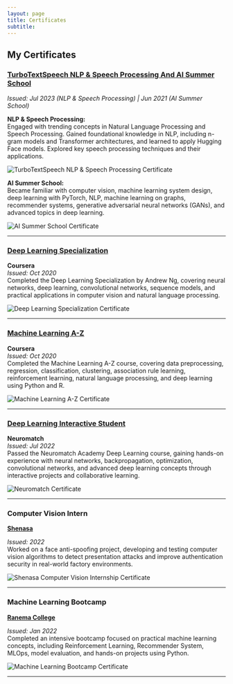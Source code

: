 ```yaml
---
layout: page
title: Certificates
subtitle: 
---
```



## My Certificates

### [TurboTextSpeech NLP & Speech Processing And AI Summer School](https://partdp.ai/en)
*Issued: Jul 2023 (NLP & Speech Processing) | Jun 2021 (AI Summer School)*  

**NLP & Speech Processing:**  
Engaged with trending concepts in Natural Language Processing and Speech Processing. Gained foundational knowledge in NLP, including n-gram models and Transformer architectures, and learned to apply Hugging Face models. Explored key speech processing techniques and their applications.

![TurboTextSpeech NLP & Speech Processing Certificate](assets/img/certificates/part_college_v2.jpg)

**AI Summer School:**  
Became familiar with computer vision, machine learning system design, deep learning with PyTorch, NLP, machine learning on graphs, recommender systems, generative adversarial neural networks (GANs), and advanced topics in deep learning.

![AI Summer School Certificate](assets/img/certificates/part_college.jpg)

---

### [Deep Learning Specialization](https://www.coursera.org/account/accomplishments/certificate/7GET8FSP8ZKM)
**Coursera**  
*Issued: Oct 2020*  
Completed the Deep Learning Specialization by Andrew Ng, covering neural networks, deep learning, convolutional networks, sequence models, and practical applications in computer vision and natural language processing.

![Deep Learning Specialization Certificate](assets/img/certificates/coursera.jpg)

---

### [Machine Learning A-Z](https://www.udemy.com/certificate/UC-a2449951-dcdb-4c0b-9b63-7b44628fe33d/)
**Coursera**  
*Issued: Oct 2020*  
Completed the Machine Learning A-Z course, covering data preprocessing, regression, classification, clustering, association rule learning, reinforcement learning, natural language processing, and deep learning using Python and R.


![Machine Learning A-Z Certificate](assets/img/certificates/udemy_A_Z.jpg)


---

### [Deep Learning Interactive Student](https://deeplearning.neuromatch.io/tutorials/intro.html)
**Neuromatch**  
*Issued: Jul 2022*  
Passed the Neuromatch Academy Deep Learning course, gaining hands-on experience with neural networks, backpropagation, optimization, convolutional networks, and advanced deep learning concepts through interactive projects and collaborative learning.

![Neuromatch Certificate](assets/img/certificates/neuromatch.jpeg)

---


### Computer Vision Intern
[**Shenasa**](https://shenasa.ai/)

*Issued: 2022*  
Worked on a face anti-spoofing project, developing and testing computer vision algorithms to detect presentation attacks and improve authentication security in real-world factory environments.

![Shenasa Computer Vision Internship Certificate](assets/img/certificates/shenasa_internship.jpeg)

---

### Machine Learning Bootcamp
[**Ranema College**](https://rahnemacollege.com/)

*Issued: Jan 2022*  
Completed an intensive bootcamp focused on practical machine learning concepts, including Reinforcement Learning, Recommender System, MLOps, model evaluation, and hands-on projects using Python.

![Machine Learning Bootcamp Certificate](assets/img/certificates/rahnema_college.png)

---
